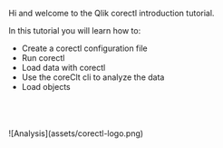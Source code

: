Hi and welcome to the Qlik corectl introduction tutorial.

In this tutorial you will learn how to: <br>
* Create a corectl configuration file
* Run corectl
* Load data with corectl
* Use the coreClt cli to analyze the data
* Load objects
<br>
<br>
<br>                                                               
![Analysis](assets/corectl-logo.png)
